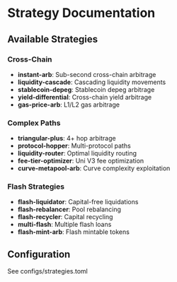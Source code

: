 # Strategy Documentation

## Available Strategies

### Cross-Chain
- **instant-arb**: Sub-second cross-chain arbitrage
- **liquidity-cascade**: Cascading liquidity movements
- **stablecoin-depeg**: Stablecoin depeg arbitrage
- **yield-differential**: Cross-chain yield arbitrage
- **gas-price-arb**: L1/L2 gas arbitrage

### Complex Paths
- **triangular-plus**: 4+ hop arbitrage
- **protocol-hopper**: Multi-protocol paths
- **liquidity-router**: Optimal liquidity routing
- **fee-tier-optimizer**: Uni V3 fee optimization
- **curve-metapool-arb**: Curve complexity exploitation

### Flash Strategies
- **flash-liquidator**: Capital-free liquidations
- **flash-rebalancer**: Pool rebalancing
- **flash-recycler**: Capital recycling
- **multi-flash**: Multiple flash loans
- **flash-mint-arb**: Flash mintable tokens

## Configuration
See configs/strategies.toml
